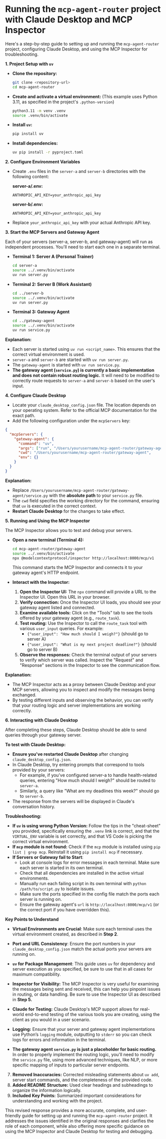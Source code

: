 # Running the `mcp-agent-router` project with Claude Desktop and MCP Inspector

Here's a step-by-step guide to setting up and running the `mcp-agent-router` project, configuring Claude Desktop, and using the MCP Inspector for troubleshooting.

**1. Project Setup with `uv`**

*   **Clone the repository:**

    ```bash
    git clone <repository-url>
    cd mcp-agent-router
    ```

*   **Create and activate a virtual environment:** (This example uses Python 3.11, as specified in the project's `.python-version`)

    ```bash
    python3.11 -m venv .venv
    source .venv/bin/activate
    ```

*   **Install `uv`:**

    ```bash
    pip install uv
    ```

*   **Install dependencies:**

    ```bash
    uv pip install -r pyproject.toml
    ```

**2. Configure Environment Variables**

*   Create `.env` files in the `server-a` and `server-b` directories with the following content:

    **server-a/.env:**

    ```
    ANTHROPIC_API_KEY=your_anthropic_api_key
    ```

    **server-b/.env:**

    ```
    ANTHROPIC_API_KEY=your_anthropic_api_key
    ```

*   Replace `your_anthropic_api_key` with your actual Anthropic API key.

**3. Start the MCP Servers and Gateway Agent**

Each of your servers (server-a, server-b, and gateway-agent) will run as independent processes. You'll need to start each one in a separate terminal.

*   **Terminal 1: Server A (Personal Trainer)**

    ```bash
    cd server-a
    source ../.venv/bin/activate
    uv run server.py
    ```

*   **Terminal 2: Server B (Work Assistant)**

    ```bash
    cd ../server-b
    source ../.venv/bin/activate
    uv run server.py
    ```

*   **Terminal 3: Gateway Agent**

    ```bash
    cd ../gateway-agent
    source ../.venv/bin/activate
    uv run service.py
    ```

**Explanation:**

*   Each server is started using `uv run <script_name>`. This ensures that the correct virtual environment is used.
*   `server-a` and `server-b` are started with `uv run server.py`.
*   The `gateway-agent` is started with `uv run service.py`.
*   **The gateway agent (`service.py`) is currently a basic implementation and does not contain robust routing logic.** It will need to be modified to correctly route requests to `server-a` and `server-b` based on the user's input.

**4. Configure Claude Desktop**

*   Locate your `claude_desktop_config.json` file. The location depends on your operating system. Refer to the official MCP documentation for the exact path.
*   Add the following configuration under the `mcpServers` key:

```json
{
  "mcpServers": {
    "gateway-agent": {
      "command": "uv",
      "args": ["run", "/Users/yourusername/mcp-agent-router/gateway-agent/service.py"],
      "cwd": "/Users/yourusername/mcp-agent-router/gateway-agent",
      "env": {}
    }
  }
}
```

**Explanation:**

*   Replace `/Users/yourusername/mcp-agent-router/gateway-agent/service.py` with the **absolute path** to your `service.py` file.
*   The `cwd` field specifies the working directory for the command, ensuring that `uv` is executed in the correct context.
*   **Restart Claude Desktop** for the changes to take effect.

**5. Running and Using the MCP Inspector**

The MCP Inspector allows you to test and debug your servers.

*   **Open a new terminal (Terminal 4):**

    ```bash
    cd mcp-agent-router/gateway-agent
    source ../.venv/bin/activate
    npx @modelcontextprotocol/inspector http://localhost:8000/mcp/v1
    ```

    This command starts the MCP Inspector and connects it to your gateway agent's HTTP endpoint.

*   **Interact with the Inspector:**

    1. **Open the Inspector UI:** The `npx` command will provide a URL to the Inspector UI. Open this URL in your browser.
    2. **Verify connection:** Once the Inspector UI loads, you should see your gateway agent listed and connected.
    3. **Examine available tools:** Click on the "Tools" tab to see the tools offered by your gateway agent (e.g., `route_task`).
    4. **Test routing:** Use the Inspector to call the `route_task` tool with various `user_input` queries. For example:
        *   `{"user_input": "How much should I weigh?"}` (should go to server A)
        *   `{"user_input": "What is my next project deadline?"}` (should go to server B)
    5. **Observe the responses:** Check the terminal output of your servers to verify which server was called. Inspect the "Request" and "Response" sections in the Inspector to see the communication flow.

**Explanation:**

*   The MCP Inspector acts as a proxy between Claude Desktop and your MCP servers, allowing you to inspect and modify the messages being exchanged.
*   By testing different inputs and observing the behavior, you can verify that your routing logic and server implementations are working correctly.

**6. Interacting with Claude Desktop**

After completing these steps, Claude Desktop should be able to send queries through your gateway server.

**To test with Claude Desktop:**

*   **Ensure you've restarted Claude Desktop** after changing `claude_desktop_config.json`.
*   In Claude Desktop, try entering prompts that correspond to tools provided by your servers:
    *   For example, if you've configured server-a to handle health-related queries, entering "How much should I weigh?" should be routed to `server-a`.
    *   Similarly, a query like "What are my deadlines this week?" should go to `server-b`.
*   The response from the servers will be displayed in Claude's conversation history.

**Troubleshooting:**

*   **If `uv` is using wrong Python Version:** Follow the tips in the "cheat-sheet" you provided, specifically ensuring the `.venv` link is correct, and that the `VIRTUAL_ENV` variable is set correctly, and that VS Code is picking the correct virtual environment.
*   **If `mcp` module is not found:** Check if the `mcp` module is installed using `pip list | grep mcp`. Reinstall it using `pip install mcp` if necessary.
*   **If Servers or Gateway fail to Start**:
    *   Look at console logs for error messages in each terminal. Make sure each server is started in its own terminal.
    *   Check that all dependencies are installed in the active virtual environments.
    *   Manually run each failing script in its own terminal with `python /path/to/script.py` to isolate issues.
    *   Make sure the ports specified in the config file match the ports each server is running on.
    *   Ensure the gateway agent's `url` is `http://localhost:8000/mcp/v1` (or the correct port if you have overridden this).

**Key Points to Understand**

*   **Virtual Environments are Crucial**: Make sure each terminal uses the virtual environment created, as described in **Step 2**.
*   **Port and URL Consistency**: Ensure the port numbers in your `claude_desktop_config.json` match the actual ports your servers are running on.
*   **`uv` for Package Management**: This guide uses `uv` for dependency and server execution as you specified, be sure to use that in all cases for maximum compatibility.
*   **Inspector for Visibility:** The MCP Inspector is very useful for examining the messages being sent and received, this can help you pinpoint issues in routing, or data handling. Be sure to use the Inspector UI as described in **Step 5.**
*   **Claude for Testing:** Claude Desktop's MCP support allows for real-world end-to-end testing of the various tools you are creating, using the client as you would in a user scenario.
*   **Logging:** Ensure that your server and gateway agent implementations use Python’s `logging` module, outputting to `stderr` so you can check logs for errors and information in the terminal.

*   **The gateway agent `service.py` is just a placeholder for basic routing.** In order to properly implement the routing logic, you'll need to modify the `service.py` file, using more advanced techniques, like NLP, or more specific mapping of inputs to particular server endpoints.
7. **Removed Inaccuracies:** Corrected misleading statements about `uv add`, server start commands, and the completeness of the provided code.
8. **Added README Structure:** Used clear headings and subheadings to organize the information logically.
9. **Included Key Points:** Summarized important considerations for understanding and working with the project.

This revised response provides a more accurate, complete, and user-friendly guide for setting up and running the `mcp-agent-router` project. It addresses the issues identified in the original responses and clarifies the role of each component, while also offering more specific guidance on using the MCP Inspector and Claude Desktop for testing and debugging.
